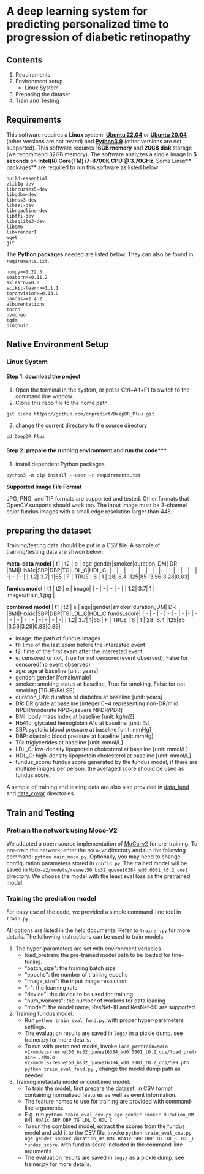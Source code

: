 # A deep learning system for predicting personalized time to progression of diabetic retinopathy

## Contents

1. Requirements
2. Environment setup
    * Linux System
3. Preparing the dataset
4. Train and Testing

## Requirements

This software requires a **Linux** system: [**Ubuntu 22.04**](https://ubuntu.com/download/desktop) or  [**Ubuntu 20.04**](https://ubuntu.com/download/desktop) (other versions are not tested)   and  [**Python3.9**](https://www.python.org) (other versions are not supported). This software requires **16GB memory** and **20GB disk** storage (we recommend 32GB memory). The software analyzes a single image in **5 seconds** on **Intel(R) Core(TM) i7-8700K CPU @ 3.70GHz**. Some Linux** packages** are required to run this software as listed below:

```
build-essential
zlib1g-dev
libncurses5-dev
libgdbm-dev
libnss3-dev
libssl-dev
libreadline-dev
libffi-dev
libsqlite3-dev
libsm6
libxrender1
wget
git
```

The **Python packages** needed are listed below. They can also be found in `reqirements.txt`.

```
numpy>=1.22.3
seaborn>=0.11.2
sklearn>=0.0
scikit-learn>=1.1.1
torchvision>=0.13.0
pandas>=1.4.2
albumentations
torch
pymongo
tqdm
pingouin
```

## Native Environment Setup

### Linux System

#### Step 1: download the project
1. Open the terminal in the system, or press Ctrl+Alt+F1 to switch to the command line window.
1. Clone this repo file to the home path.

```
git clone https://github.com/drpredict/DeepDR_Plus.git
```

3. change the current directory to the source directory

```
cd DeepDR_Plus
```

#### Step 2: prepare the running environment and run the code***

1. install dependent Python packages

```
python3 -m pip install --user -r requirements.txt
```

**Supported Image File Format**

JPG, PNG, and TIF formats are supported and tested. Other formats that OpenCV supports should work too. The input image must be 3-channel color fundus images with a small edge resolution larger than 448.


## preparing the dataset

Training/testing data should be put in a CSV file. A sample of training/testing data are shwon below:

**meta-data model**
| t1 | t2 | e | age|gender|smoker|duration_DM| DR |BMI|HbA1c|SBP|DBP|TG|LDL_C|HDL_C|
| -  | -  | - | -  | -    | -    |-          | -  | - | -   | - | - | -| -   | -   |
| 1.2| 3.7| 1|65  | F    | TRUE | 6         | 1  | 28| 6.4 |125|85 |3.56|3.28|0.83|

**fundus model**
| t1 | t2 | e | image|
| -  | -  | - | -    |
| 1.2| 3.7| 1 | images/train_1.jpg |

**combined model**
| t1 | t2 | e | age|gender|smoker|duration_DM| DR |BMI|HbA1c|SBP|DBP|TG|LDL_C|HDL_C|funds_score|
| -  | -  | - | -  | -    | -    |-          | -  | - | -   | - | - | -| -   | -   | -|
| 1.2| 3.7| 1|65  | F    | TRUE | 6         | 1  | 28| 6.4 |125|85 |3.56|3.28|0.83|0.89|


* image: the path of fundus images 
* t1: time of the last exam before the interested event
* t2: time of the first exam after the interested event
* e: censored or not, True for not censored(event observed), False for censored(no event observed)
* age: age at baseline [unit: years]
* gender: gender [female/male]
* smoker: smoking status at baseline, True for smoking, False for not smoking [TRUE/FALSE]
* duration_DM: duration of diabetes at baseline [unit: years]
* DR: DR grade at baseline [integer 0~4 representing non-DR/mild NPDR/moderate NPDR/severe NPDR/PDR]
* BMI: body mass index at baseline [unit: kg/m2]
* HbA1c: glycated hemoglobin A1c at baseline [unit: %]
* SBP: systolic blood pressure at baseline [unit: mmHg]
* DBP: diastolic blood pressure at baseline [unit: mmHg]
* TG: triglycerides at baseline [unit: mmol/L]
* LDL_C: low-density lipoprotein cholesterol at baseline [unit: mmol/L]
* HDL_C: high-density lipoprotein cholesterol at baseline [unit: mmol/L]
* fundus_score: fundus score generated by the fundus model, if there are multiple images per person, the averaged score should be used as fundus score.

A sample of training and testing data are also also provided in [data_fund](data_fund) and [data_covar](data_covar) directories. 

## Train and Testing
### Pretrain the network using Moco-V2
We adopted a open-source implementation of [MoCo-v2](https://github.com/facebookresearch/moco-v2) for pre-training.
To pre-train the network, enter the `MoCo-v2` directory and run the following command:
`python main_moco.py`. Optionally, you may need to change configuration parameters stored in `config.py`.
The trained model will be saved in `MoCo-v2/models/resnet50_bs32_queue16384_wd0.0001_t0.2_cos)` directory. We choose the model with the least eval loss as the pretrained model.

### Training the prediction model
For easy use of the code, we provided a simple command-line tool in `train.py`.

All options are listed in the help documents. Refer to `trainer.py` for more details. The following instructions can be used to train models:

1. The hyper-parameters are set with environment variables.
    * load_pretrain: the pre-trained model path to be loaded for fine-tuning.
    * "batch_size": the training batch size
    * "epochs": the number of training epochs
    * "image_size": the input image resolution
    * "lr": the learning rate
    * "device": the device to be used for training
    * "num_workers": the number of workers for data loading
    * "model": the model name, ResNet-18 and ResNet-50 are supported
1. Training fundus model:
    * Run `python train_eval_fund.py`, with proper hyper-parameters settings.
    * The evaluation results are saved in `logs/` in a pickle dump. see trainer.py for more details.
    * To run with pretrained model, invoke `load_pretrain=MoCo-v2/models/resnet50_bs32_queue16384_wd0.0001_t0.2_cos/load_pretrain=../MoCo-v2/models/resnet50_bs32_queue16384_wd0.0001_t0.2_cos/599.pth python train_eval_fund.py `, change the model dump path as needed.
1. Training metadata model or combined model:
    * To train the model, first prepare the dataset, in CSV format containing normalized features as well as event information.
    * The feature names to use for training are provided with command-line arguments.
    * E.g. run `python train_eval_cov.py age gender smoker duration_DM BMI HbA1c SBP DBP TG LDL_C HDL_C`
    * To run the combined model, extract the scores from the fundus model and add it to the CSV file, invoke `python train_eval_cov.py age gender smoker duration_DM BMI HbA1c SBP DBP TG LDL_C HDL_C fundus_score`. with fundus score included in the command-line arguments.
    * The evaluation results are saved in `logs/` as a pickle dump. see trainer.py for more details.
